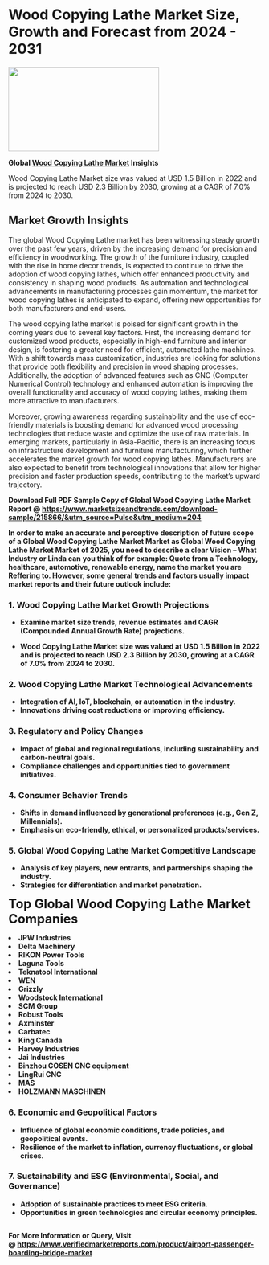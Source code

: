 <H1>Wood Copying Lathe Market Size, Growth and Forecast from 2024 - 2031</H1><img class="aligncenter size-medium wp-image-584254" src="https://thirdeyenews.in/wp-content/uploads/2024/09/Global-Market-Research-300x168.jpeg" alt="" width="300" height="168" /><p><strong>Global&nbsp;<a href="https://www.marketsizeandtrends.com/download-sample/215866/&amp;utm_source=Pulse&amp;utm_medium=204">Wood Copying Lathe Market</a> Insights</strong></p><p>Wood Copying Lathe Market size was valued at USD 1.5 Billion in 2022 and is projected to reach USD 2.3 Billion by 2030, growing at a CAGR of 7.0% from 2024 to 2030.</p><p><h2>Market Growth Insights</h2> <p>The global Wood Copying Lathe market has been witnessing steady growth over the past few years, driven by the increasing demand for precision and efficiency in woodworking. The growth of the furniture industry, coupled with the rise in home decor trends, is expected to continue to drive the adoption of wood copying lathes, which offer enhanced productivity and consistency in shaping wood products. As automation and technological advancements in manufacturing processes gain momentum, the market for wood copying lathes is anticipated to expand, offering new opportunities for both manufacturers and end-users.</p> <p><strong></strong></p> <p>The wood copying lathe market is poised for significant growth in the coming years due to several key factors. First, the increasing demand for customized wood products, especially in high-end furniture and interior design, is fostering a greater need for efficient, automated lathe machines. With a shift towards mass customization, industries are looking for solutions that provide both flexibility and precision in wood shaping processes. Additionally, the adoption of advanced features such as CNC (Computer Numerical Control) technology and enhanced automation is improving the overall functionality and accuracy of wood copying lathes, making them more attractive to manufacturers.</p> <p>Moreover, growing awareness regarding sustainability and the use of eco-friendly materials is boosting demand for advanced wood processing technologies that reduce waste and optimize the use of raw materials. In emerging markets, particularly in Asia-Pacific, there is an increasing focus on infrastructure development and furniture manufacturing, which further accelerates the market growth for wood copying lathes. Manufacturers are also expected to benefit from technological innovations that allow for higher precision and faster production speeds, contributing to the market’s upward trajectory.</p> <p><strong></p><p><span class=""><strong>Download Full PDF Sample Copy of Global Wood Copying Lathe Market Report</strong> @ <a href="https://www.marketsizeandtrends.com/download-sample/215866/&amp;utm_source=Pulse&amp;utm_medium=204" target="_blank">https://www.marketsizeandtrends.com/download-sample/215866/&amp;utm_source=Pulse&amp;utm_medium=204</a></span></p><p>In order to make an accurate and perceptive description of future scope of a Global&nbsp;Wood Copying Lathe Market Market as Global&nbsp;Wood Copying Lathe Market Market of 2025, you need to describe a clear Vision &ndash; What Industry or Linda can you think of for example: Quote from a Technology, healthcare, automotive, renewable energy, name the market you are Reffering to. However, some general trends and factors usually impact market reports and their future outlook include:</p><h3>1.&nbsp;<strong>Wood Copying Lathe Market Growth Projections</strong></h3><ul><li>Examine market size trends, revenue estimates and CAGR (Compounded Annual Growth Rate) projections.</li><li><p>Wood Copying Lathe Market size was valued at USD 1.5 Billion in 2022 and is projected to reach USD 2.3 Billion by 2030, growing at a CAGR of 7.0% from 2024 to 2030.</p></li></ul><h3>2.&nbsp;<strong>Wood Copying Lathe Market Technological Advancements</strong></h3><ul><li>Integration of AI, IoT, blockchain, or automation in the industry.</li><li>Innovations driving cost reductions or improving efficiency.</li></ul><h3>3.&nbsp;<strong>Regulatory and Policy Changes</strong></h3><ul><li>Impact of global and regional regulations, including sustainability and carbon-neutral goals.</li><li>Compliance challenges and opportunities tied to government initiatives.</li></ul><h3>4.&nbsp;<strong>Consumer Behavior Trends</strong></h3><ul><li>Shifts in demand influenced by generational preferences (e.g., Gen Z, Millennials).</li><li>Emphasis on eco-friendly, ethical, or personalized products/services.</li></ul><h3>5.&nbsp;<strong>Global Wood Copying Lathe Market Competitive Landscape</strong></h3><ul><li>Analysis of key players, new entrants, and partnerships shaping the industry.</li><li>Strategies for differentiation and market penetration.</li></ul><p data-pm-slice="1 1 []"><span style="color: inherit; font-family: inherit; font-size: 25px;">Top Global Wood Copying Lathe Market Companies</span></p><div class="" data-test-id=""><p><li>JPW Industries</li><li> Delta Machinery</li><li> RIKON Power Tools</li><li> Laguna Tools</li><li> Teknatool International</li><li> WEN</li><li> Grizzly</li><li> Woodstock International</li><li> SCM Group</li><li> Robust Tools</li><li> Axminster</li><li> Carbatec</li><li> King Canada</li><li> Harvey Industries</li><li> Jai Industries</li><li> Binzhou COSEN CNC equipment</li><li> LingRui CNC</li><li> MAS</li><li> HOLZMANN MASCHINEN</li></p></div><h3>6.&nbsp;<strong>Economic and Geopolitical Factors</strong></h3><ul><li>Influence of global economic conditions, trade policies, and geopolitical events.</li><li>Resilience of the market to inflation, currency fluctuations, or global crises.</li></ul><h3>7.&nbsp;<strong>Sustainability and ESG (Environmental, Social, and Governance)</strong></h3><ul><li>Adoption of sustainable practices to meet ESG criteria.</li><li>Opportunities in green technologies and circular economy principles.</li></ul><h2><strong style="font-size: 14px;">For More Information or Query, Visit @&nbsp;</strong><a style="background-color: #ffffff; font-size: 14px;" href="https://www.marketsizeandtrends.com/report/wood-copying-lathe-market/" target="_blank">https://www.verifiedmarketreports.com/product/airport-passenger-boarding-bridge-market</a></h2>
